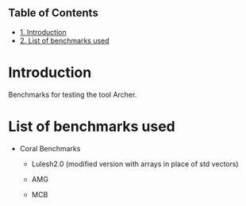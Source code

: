 <div id="table-of-contents">
<h2>Table of Contents</h2>
<div id="text-table-of-contents">
<ul>
<li><a href="#sec-1">1. Introduction</a></li>
<li><a href="#sec-2">2. List of benchmarks used</a></li>
</ul>
</div>
</div>

# Introduction

Benchmarks for testing the tool Archer.

# List of benchmarks used

-   Coral Benchmarks
    
    -   Lulesh2.0 (modified version with arrays in place of std vectors)
    
    -   AMG
    
    -   MCB
